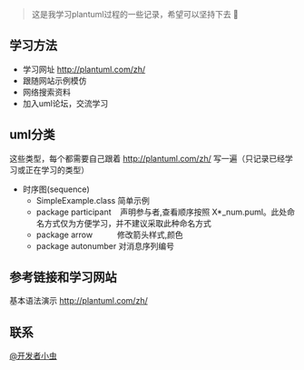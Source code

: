 >这是我学习plantuml过程的一些记录，希望可以坚持下去 👊

学习方法
-
+ 学习网址 http://plantuml.com/zh/
+ 跟随网站示例模仿
+ 网络搜索资料
+ 加入uml论坛，交流学习

uml分类
---
这些类型，每个都需要自己跟着 http://plantuml.com/zh/ 写一遍（只记录已经学习或正在学习的类型）
+ 时序图(sequence)<br/>
    + SimpleExample.class 简单示例
    + package participant &nbsp;&nbsp;&nbsp;声明参与者,查看顺序按照 X*_num.puml。此处命名方式仅为方便学习，并不建议采取此种命名方式   
    + package arrow &nbsp;&nbsp;&nbsp;&nbsp;&nbsp;&nbsp;&nbsp;&nbsp;&nbsp;&nbsp;修改箭头样式,颜色
    + package autonumber 对消息序列编号
    
参考链接和学习网站
-
基本语法演示
http://plantuml.com/zh/

联系
-
[@开发者小虫](https://weibo.com/p/1005055730839620/home?is_all=1)


